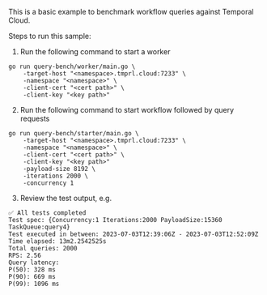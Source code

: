 This is a basic example to benchmark workflow queries against Temporal Cloud.

Steps to run this sample:

1. Run the following command to start a worker
```
go run query-bench/worker/main.go \
    -target-host "<namespace>.tmprl.cloud:7233" \
    -namespace "<namespace>" \
    -client-cert "<cert path>" \
    -client-key "<key path>"
```

2. Run the following command to start workflow followed by query requests
```
go run query-bench/starter/main.go \
    -target-host "<namespace>.tmprl.cloud:7233" \
    -namespace "<namespace>" \
    -client-cert "<cert path>" \
    -client-key "<key path>"
    -payload-size 8192 \
    -iterations 2000 \
    -concurrency 1
```

3. Review the test output, e.g.
```
✅ All tests completed
Test spec: {Concurrency:1 Iterations:2000 PayloadSize:15360 TaskQueue:query4}
Test executed in between: 2023-07-03T12:39:06Z - 2023-07-03T12:52:09Z
Time elapsed: 13m2.2542525s
Total queries: 2000
RPS: 2.56
Query latency:
P(50): 328 ms
P(90): 669 ms
P(99): 1096 ms
```
